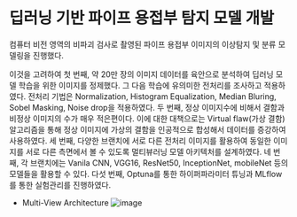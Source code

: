 # 딥러닝 기반 파이프 용접부 탐지 모델 개발
    
컴퓨터 비전 영역의 비파괴 검사로 촬영된 파이프 용접부 이미지의 이상탐지 및 분류 모델링을 진행했다.

이것을 고려하여 첫 번째, 약 20만 장의 이미지 데이터를 육안으로 분석하여 딥러닝 모델 학습을 위한 이미지를 정제했다. 그 다음 학습에 유의미한 전처리를 조사하고 적용하였다. 전처리 기법은 Normalization, Histogram Equalization, Median Bluring, Sobel Masking, Noise drop을 적용하였다.
두 번째, 정상 이미지수에 비해서 결함과 비정상 이미지의 수가 매우 적은편이다. 이에 대한 대책으로는 Virtual flaw(가상 결함)알고리즘을 통해 정상 이미지에 가상의 결함을 인공적으로 합성해서 데이터를 증강하여 사용하였다.
세 번째, 다양한 브랜치에 서로 다른 전처리 이미지를 활용하여 동일한 이미지를 서로 다른 측면에서 볼 수 있도록 멀티뷰러닝 모델 아키텍처를 설계하였다.
네 번째, 각 브랜치에는 Vanila CNN, VGG16, ResNet50, InceptionNet, mobileNet 등의 모델들을 활용할 수 있다.
다섯 번째, Optuna를 통한 하이퍼파라미터 튜닝과 MLflow를 통한 실험관리를 진행하였다.

- Multi-View Architecture
![image](https://github.com/ChangZero/mlflow-optuna-multi-view-learning/assets/97018869/25428e7e-e379-42ae-85da-b004eabfc876)
